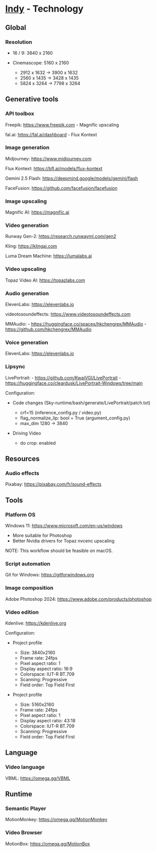 # [Indy](README.md) - Technology

## Global

### Resolution

- 16 / 9: 3840 x 2160

- Cinemascope: 5160 x 2160
    - 2912 x 1632 -> 3900 x 1632
    - 2560 x 1435 -> 3428 x 1435
    - 5824 x 3264 -> 7798 x 3264

## Generative tools

### API toolbox

Freepik: https://www.freepik.com
    - Magnific upscaling

fal.ai: https://fal.ai/dashboard
    - Flux Kontext

### Image generation

Midjourney: https://www.midjourney.com

Flux Kontext: https://bfl.ai/models/flux-kontext

Gemini 2.5 Flash: https://deepmind.google/models/gemini/flash

FaceFusion: https://github.com/facefusion/facefusion

### Image upscaling

Magnific AI: https://magnific.ai

### Video generation

Runway Gen-2: https://research.runwayml.com/gen2

Kling: https://klingai.com

Luma Dream Machine: https://lumalabs.ai

### Video upscaling

Topaz Video AI: https://topazlabs.com

### Audio generation

ElevenLabs: https://elevenlabs.io

videotosoundeffects: https://www.videotosoundeffects.com

MMAudio:
    - https://huggingface.co/spaces/hkchengrex/MMAudio
    - https://github.com/hkchengrex/MMAudio

### Voice generation

ElevenLabs: https://elevenlabs.io

### Lipsync

LivePortrait:
    - https://github.com/KwaiVGI/LivePortrait
    - https://huggingface.co/cleardusk/LivePortrait-Windows/tree/main

Configuration:
- Code changes (Sky-runtime/bash/generate/LivePortrait/patch.txt)
    - crf=15 (inference_config.py / video.py)
    - flag_normalize_lip: bool = True (argument_config.py)
    - max_dim 1280 -> 3840

- Driving Video
    - do crop: enabled

## Resources

### Audio effects

Pixabay: https://pixabay.com/fr/sound-effects

## Tools

### Platform OS

Windows 11: https://www.microsoft.com/en-us/windows
- More suitable for Photoshop
- Better Nvidia drivers for Topaz nvcenc upscaling

NOTE: This workflow should be feasible on macOS.

### Script automation

Git for Windows: https://gitforwindows.org

### Image composition

Adobe Photoshop 2024: https://www.adobe.com/products/photoshop

### Video edition

Kdenlive: https://kdenlive.org

Configuration:

- Project profile
    - Size: 3840x2160
    - Frame rate: 24fps
    - Pixel aspect ratio: 1
    - Display aspect ratio: 16:9
    - Colorspace: IUT-R BT.709
    - Scanning: Progressive
    - Field order: Top Field First

- Project profile
    - Size: 5160x2160
    - Frame rate: 24fps
    - Pixel aspect ratio: 1
    - Display aspect ratio: 43:18
    - Colorspace: IUT-R BT.709
    - Scanning: Progressive
    - Field order: Top Field First

## Language

### Video language

VBML: https://omega.gg/VBML

## Runtime

### Semantic Player

MotionMonkey: https://omega.gg/MotionMonkey

### Video Browser

MotionBox: https://omega.gg/MotionBox
